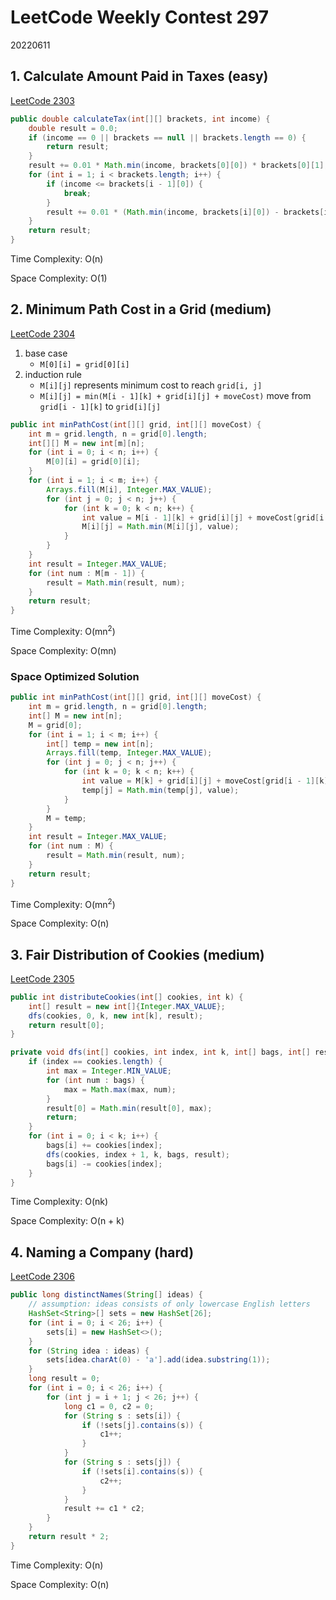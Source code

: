 # LeetCode Weekly Contest 297

20220611

## 1. Calculate Amount Paid in Taxes (easy)

[LeetCode 2303](https://leetcode.com/problems/calculate-amount-paid-in-taxes/)

```java
public double calculateTax(int[][] brackets, int income) {
    double result = 0.0;
    if (income == 0 || brackets == null || brackets.length == 0) {
        return result;
    }
    result += 0.01 * Math.min(income, brackets[0][0]) * brackets[0][1];
    for (int i = 1; i < brackets.length; i++) {
        if (income <= brackets[i - 1][0]) {
            break;
        }
        result += 0.01 * (Math.min(income, brackets[i][0]) - brackets[i - 1][0]) * brackets[i][1];
    }
    return result;
}
```

Time Complexity: O(n)

Space Complexity: O(1)

## 2. Minimum Path Cost in a Grid (medium)

[LeetCode 2304](https://leetcode.com/problems/minimum-path-cost-in-a-grid/)

1. base case
   * `M[0][i] = grid[0][i]`
2. induction rule
   * `M[i][j]` represents minimum cost to reach `grid[i, j]`
   * `M[i][j] = min(M[i - 1][k] + grid[i][j] + moveCost)` move from `grid[i - 1][k]` to `grid[i][j]` 

```java
public int minPathCost(int[][] grid, int[][] moveCost) {
    int m = grid.length, n = grid[0].length;
    int[][] M = new int[m][n];
    for (int i = 0; i < n; i++) {
        M[0][i] = grid[0][i];
    }
    for (int i = 1; i < m; i++) {
        Arrays.fill(M[i], Integer.MAX_VALUE);
        for (int j = 0; j < n; j++) {
            for (int k = 0; k < n; k++) {
                int value = M[i - 1][k] + grid[i][j] + moveCost[grid[i - 1][k]][j];
                M[i][j] = Math.min(M[i][j], value);
            }
        }
    }
    int result = Integer.MAX_VALUE;
    for (int num : M[m - 1]) {
        result = Math.min(result, num);
    }
    return result;
}
```

Time Complexity: O(mn<sup>2</sup>)

Space Complexity: O(mn)

### Space Optimized Solution

```java
public int minPathCost(int[][] grid, int[][] moveCost) {
    int m = grid.length, n = grid[0].length;
    int[] M = new int[n];
    M = grid[0];
    for (int i = 1; i < m; i++) {
        int[] temp = new int[n];
        Arrays.fill(temp, Integer.MAX_VALUE);
        for (int j = 0; j < n; j++) {
            for (int k = 0; k < n; k++) {
                int value = M[k] + grid[i][j] + moveCost[grid[i - 1][k]][j];
                temp[j] = Math.min(temp[j], value);
            }
        }
        M = temp;
    }
    int result = Integer.MAX_VALUE;
    for (int num : M) {
        result = Math.min(result, num);
    }
    return result;
}
```

Time Complexity: O(mn<sup>2</sup>)

Space Complexity: O(n)

## 3. Fair Distribution of Cookies (medium)

[LeetCode 2305](https://leetcode.com/problems/fair-distribution-of-cookies/)

```java
public int distributeCookies(int[] cookies, int k) {
    int[] result = new int[]{Integer.MAX_VALUE};
    dfs(cookies, 0, k, new int[k], result);
    return result[0];
}

private void dfs(int[] cookies, int index, int k, int[] bags, int[] result) {
    if (index == cookies.length) {
        int max = Integer.MIN_VALUE;
        for (int num : bags) {
            max = Math.max(max, num);
        }
        result[0] = Math.min(result[0], max);
        return;
    }
    for (int i = 0; i < k; i++) {
        bags[i] += cookies[index];
        dfs(cookies, index + 1, k, bags, result);
        bags[i] -= cookies[index];
    }
}
```

Time Complexity: O(nk)

Space Complexity: O(n + k)

## 4. Naming a Company (hard)

[LeetCode 2306](https://leetcode.com/problems/naming-a-company/)

```java
public long distinctNames(String[] ideas) {
    // assumption: ideas consists of only lowercase English letters
    HashSet<String>[] sets = new HashSet[26];
    for (int i = 0; i < 26; i++) {
        sets[i] = new HashSet<>();
    }
    for (String idea : ideas) {
        sets[idea.charAt(0) - 'a'].add(idea.substring(1));
    }
    long result = 0;
    for (int i = 0; i < 26; i++) {
        for (int j = i + 1; j < 26; j++) {
            long c1 = 0, c2 = 0;
            for (String s : sets[i]) {
                if (!sets[j].contains(s)) {
                    c1++;
                }
            }
            for (String s : sets[j]) {
                if (!sets[i].contains(s)) {
                    c2++;
                }
            }
            result += c1 * c2;
        }
    }
    return result * 2;
}
```

Time Complexity: O(n)

Space Complexity: O(n)